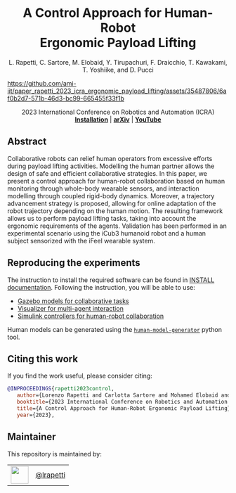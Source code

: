 <h1 align="center">
 A Control Approach for Human-Robot <br /> Ergonomic Payload Lifting
</h1>

<div align="center">

L. Rapetti, C. Sartore, M. Elobaid, Y. Tirupachuri, F. Draicchio, T. Kawakami,
T. Yoshiike, and D. Pucci

</div>

</div>

<p align="center">

https://github.com/ami-iit/paper_rapetti_2023_icra_ergonomic_payload_lifting/assets/35487806/6af0b2d7-571b-46d3-bc99-665455f33f1b


<div align="center">
2023 International Conference on Robotics and Automation (ICRA)
</div>
 
<div align="center">
  <a href="INSTALL.md"><b>Installation</b></a> |
  <a href="https://arxiv.org/abs/2305.08499"><b>arXiv</b></a> | 
  <a href="https://youtu.be/wJTRQpjeHMc"><b>YouTube</b></a>
</div>


## Abstract
Collaborative robots can relief human operators from excessive efforts during payload lifting activities. Modelling the human partner allows the design of safe and efficient collaborative strategies.
In this paper, we present a control approach for human-robot collaboration based on human monitoring through whole-body wearable sensors, and interaction modelling through coupled rigid-body dynamics. Moreover, a trajectory advancement strategy is proposed, allowing for online adaptation of the robot trajectory depending on the human motion. The resulting framework allows us to perform payload lifting tasks,  taking into
account the ergonomic requirements of the agents. Validation has been performed in an experimental scenario using the iCub3 humanoid robot and a human subject sensorized with the iFeel wearable system.

## Reproducing the experiments
The instruction to install the required software can be found in [INSTALL documentation](INSTALL.md). Following the instruction, you will be able to use:
- [Gazebo models for collaborative tasks](app/models/README.md)
- [Visualizer for multi-agent interaction](modules/MultiRobotVisualizer/README.md)
- [Simulink controllers for human-robot collaboration](whole-body-controllers/README.md)

Human models can be generated using the [`human-model-generator`](https://github.com/ami-iit/human-model-generator) python tool.

## Citing this work

If you find the work useful, please consider citing:

```bibtex
@INPROCEEDINGS{rapetti2023control,
   author={Lorenzo Rapetti and Carlotta Sartore and Mohamed Elobaid and Yeshasvi Tirupachuri and Francesco Draicchio and Tomohiro Kawakami and Takahide Yoshiike and Daniele Pucci},
   booktitle={2023 International Conference on Robotics and Automation (ICRA)},
   title={A Control Approach for Human-Robot Ergonomic Payload Lifting},
   year={2023},
```



## Maintainer

This repository is maintained by:

|                                                              |                                                      |
| :----------------------------------------------------------: | :--------------------------------------------------: |
| [<img src="https://github.com/lrapetti.png" width="40">](https://github.com/lrapetti) | [@lrapetti](https://github.com/lrapetti) |
